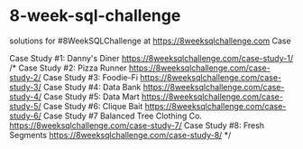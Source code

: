 # 8-week-sql-challenge
 solutions for #8WeekSQLChallenge at https://8weeksqlchallenge.com Case

Case Study #1: Danny's Diner https://8weeksqlchallenge.com/case-study-1/
/*
Case Study #2: Pizza Runner https://8weeksqlchallenge.com/case-study-2/
Case Study #3: Foodie-Fi https://8weeksqlchallenge.com/case-study-3/
Case Study #4: Data Bank https://8weeksqlchallenge.com/case-study-4/
Case Study #5: Data Mart https://8weeksqlchallenge.com/case-study-5/
Case Study #6: Clique Bait https://8weeksqlchallenge.com/case-study-6/
Case Study #7  Balanced Tree Clothing Co. https://8weeksqlchallenge.com/case-study-7/
Case Study #8: Fresh Segments https://8weeksqlchallenge.com/case-study-8/
*/
